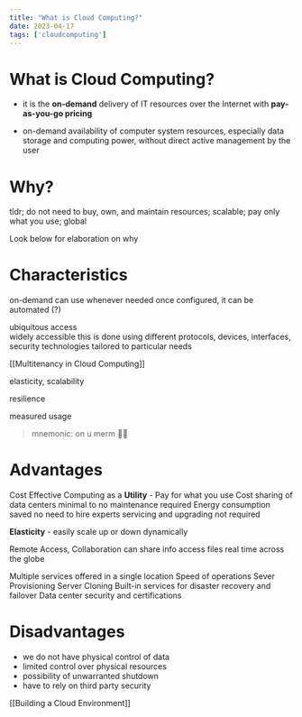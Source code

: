 ```yaml
---
title: "What is Cloud Computing?"
date: 2023-04-17
tags: ['cloudcomputing']
---
```


# What is Cloud Computing? 
- it is the **on-demand** delivery of IT resources over the Internet with **pay-as-you-go pricing**

- on-demand availability of computer system resources, especially data storage and computing power, without direct active management by the user

# Why?
tldr; do not need to buy, own, and maintain resources; scalable; pay only what you use; global

Look below for elaboration on why

# Characteristics 

on-demand 
	can use whenever needed
	once configured, it can be automated (?) 

ubiquitous access  
	widely accessible 
	this is done using different protocols, devices, interfaces, security technologies 
	tailored to particular needs 	

[[Multitenancy in Cloud Computing]] 

elasticity, scalability 

resilience

measured usage  

> mnemonic: on u merm 🧜‍♀️


# Advantages
Cost Effective 
	Computing as a **Utility** - Pay for what you use
	Cost sharing of data centers
	minimal to no maintenance required
	Energy consumption saved 
	no need to hire experts 
	servicing and upgrading not required 

**Elasticity** - easily scale up or down dynamically

Remote Access, Collaboration
	can share info 
	access files real time 
	across the globe 

Multiple services offered in a single location 
Speed of operations
Sever Provisioning
Server Cloning
Built-in services for disaster recovery and failover
Data center security and certifications

# Disadvantages
- we do not have physical control of data 
- limited control over physical resources 
- possibility of unwarranted shutdown
- have to rely on third party security 


[[Building a Cloud Environment]]